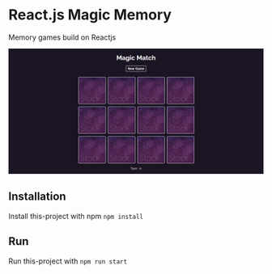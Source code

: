 
# React.js Magic Memory

Memory games build on Reactjs



![alt text](https://github.com/thegenzo/reactjs-magic-memory-games/blob/main/image.png?raw=true)
## Installation

Install this-project with npm
``` npm install ```

## Run

Run this-project with 
``` npm run start ```
